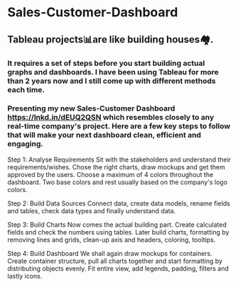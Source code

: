 # Sales-Customer-Dashboard

## Tableau projects📊are like building houses🏘.

### It requires a set of steps before you start building actual graphs and dashboards. I have been using Tableau for more than 2 years now and I still come up with different methods each time. 

### Presenting my new Sales-Customer Dashboard https://lnkd.in/dEUQ2QSN which resembles closely to any real-time company's project. Here are a few key steps to follow that will make your next dashboard clean, efficient and engaging.

Step 1: Analyse Requirements
Sit with the stakeholders and understand their requirements/wishes. Chose the right charts, draw mockups and get them approved by the users. Choose a maximum of 4 colors throughout the dashboard. Two base colors and rest usually based on the company's logo colors. 

Step 2: Build Data Sources
Connect data, create data models, rename fields and tables, check data types and finally understand data.

Step 3: Build Charts
Now comes the actual building part. Create calculated fields and check the numbers using tables. Later build charts, formatting by removing lines and grids, clean-up axis and headers, coloring, tooltips.

Step 4: Build Dashboard
We shall again draw mockups for containers. Create container structure, pull all charts together and start formatting by distributing objects evenly. Fit entire view, add legends, padding, filters and lastly icons.
